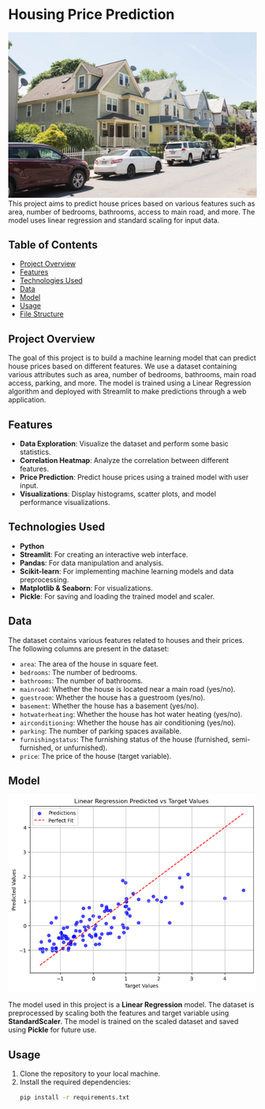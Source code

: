 # Housing Price Prediction
![Image Description](media/Background.jpg)
This project aims to predict house prices based on various features such as area, number of bedrooms, bathrooms, access to main road, and more. The model uses linear regression and standard scaling for input data.

## Table of Contents

- [Project Overview](#project-overview)
- [Features](#features)
- [Technologies Used](#technologies-used)
- [Data](#data)
- [Model](#model)
- [Usage](#usage)
- [File Structure](#file-structure)

## Project Overview

The goal of this project is to build a machine learning model that can predict house prices based on different features. We use a dataset containing various attributes such as area, number of bedrooms, bathrooms, main road access, parking, and more. The model is trained using a Linear Regression algorithm and deployed with Streamlit to make predictions through a web application.

## Features

- **Data Exploration**: Visualize the dataset and perform some basic statistics.
- **Correlation Heatmap**: Analyze the correlation between different features.
- **Price Prediction**: Predict house prices using a trained model with user input.
- **Visualizations**: Display histograms, scatter plots, and model performance visualizations.

## Technologies Used

- **Python**
- **Streamlit**: For creating an interactive web interface.
- **Pandas**: For data manipulation and analysis.
- **Scikit-learn**: For implementing machine learning models and data preprocessing.
- **Matplotlib & Seaborn**: For visualizations.
- **Pickle**: For saving and loading the trained model and scaler.

## Data

The dataset contains various features related to houses and their prices. The following columns are present in the dataset:

- `area`: The area of the house in square feet.
- `bedrooms`: The number of bedrooms.
- `bathrooms`: The number of bathrooms.
- `mainroad`: Whether the house is located near a main road (yes/no).
- `guestroom`: Whether the house has a guestroom (yes/no).
- `basement`: Whether the house has a basement (yes/no).
- `hotwaterheating`: Whether the house has hot water heating (yes/no).
- `airconditioning`: Whether the house has air conditioning (yes/no).
- `parking`: The number of parking spaces available.
- `furnishingstatus`: The furnishing status of the house (furnished, semi-furnished, or unfurnished).
- `price`: The price of the house (target variable).

## Model
![Image Description](media/model.png)

The model used in this project is a **Linear Regression** model. The dataset is preprocessed by scaling both the features and target variable using **StandardScaler**. The model is trained on the scaled dataset and saved using **Pickle** for future use.

## Usage

1. Clone the repository to your local machine.
2. Install the required dependencies:
   ```bash
   pip install -r requirements.txt
